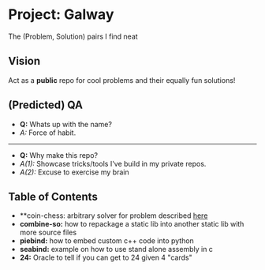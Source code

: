 # Project: Galway
The (Problem, Solution) pairs I find neat

## Vision
Act as a **public** repo for cool problems and their equally fun solutions!

## (Predicted) QA
* **Q:** Whats up with the name?
* *A:* Force of habit.

---

* **Q:** Why make this repo?
* *A(1):* Showcase tricks/tools I've build in my private repos.
* *A(2):* Excuse to exercise my brain

## Table of Contents
- **coin-chess: arbitrary solver for problem described [here](https://www.youtube.com/watch?v=wTJI_WuZSwE&t=3s)
- **combine-so:** how to repackage a static lib into another static lib with more source files
- **piebind:** how to embed custom c++ code into python
- **seabind:** example on how to use stand alone assembly in c
- **24:** Oracle to tell if you can get to 24 given 4 "cards"
